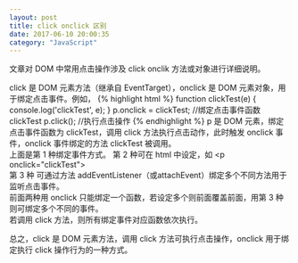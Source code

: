 ```yaml
---
layout: post
title: click onclick 区别
date: 2017-06-10 20:00:35
category: "JavaScript"
---
```


文章对 DOM 中常用点击操作涉及 click onclik 方法或对象进行详细说明。

click 是 DOM 元素方法（继承自 EventTarget），onclick 是 DOM 元素对象，用于绑定点击事件。例如，
{% highlight html %}
function clickTest(e) {
    console.log('clickTest', e);
}
p.onclick = clickTest; //绑定点击事件函数 clickTest
p.click(); //执行点击操作
{% endhighlight %}
p 是 DOM 元素，绑定点击事件函数为 clickTest，调用 click 方法执行点击动作，此时触发 onclick 事件，onclick 事件绑定的方法 clickTest 被调用。   
上面是第 1 种绑定事件方式。
第 2 种可在 html 中设定，如 \<p onclick="clickTest"\>  
第 3 种 可通过方法 addEventListener（或attachEvent）绑定多个不同方法用于监听点击事件。  
前面两种用 onclick 只能绑定一个函数，若设定多个则前面覆盖前面，用第 3 种则可绑定多个不同的事件。    
若调用 click 方法，则所有绑定事件对应函数依次执行。

总之，click 是 DOM 元素方法，调用 click 方法可执行点击操作，onclick 用于绑定执行 click 操作行为的一种方式。

